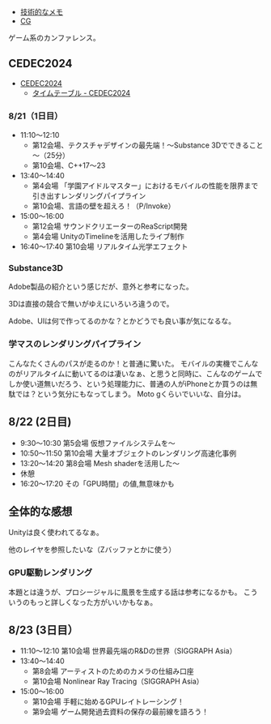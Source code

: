 - [技術的なメモ](%E6%8A%80%E8%A1%93%E7%9A%84%E3%81%AA%E3%83%A1%E3%83%A2)
- [CG](CG)

ゲーム系のカンファレンス。

## CEDEC2024

- [CEDEC2024](https://cedec.cesa.or.jp/2024/)
  - [タイムテーブル - CEDEC2024](https://cedec.cesa.or.jp/2024/timetable/)

### 8/21（1日目）

- 11:10〜12:10
  - 第12会場、テクスチャデザインの最先端！～Substance 3Dでできること～（25分）
  - 第10会場、C++17〜23
- 13:40〜14:40
  - 第4会場 「学園アイドルマスター」におけるモバイルの性能を限界まで引き出すレンダリングパイプライン
  - 第10会場、言語の壁を超えろ！（P/Invoke）
- 15:00〜16:00
  - 第12会場 サウンドクリエーターのReaScript開発 
  - 第4会場 UnityのTimelineを活用したライブ制作
- 16:40〜17:40 第10会場 リアルタイム光学エフェクト


### Substance3D

Adobe製品の紹介という感じだが、意外と参考になった。

3Dは直接の競合で無いがゆえにいろいろ違うので。

Adobe、UIは何で作ってるのかな？とかどうでも良い事が気になるな。

### 学マスのレンダリングパイプライン

こんなたくさんのパスが走るのか！と普通に驚いた。
モバイルの実機でこんなのがリアルタイムに動いてるのは凄いなぁ、と思うと同時に、こんなのゲームでしか使い道無いだろう、という処理能力に、普通の人がiPhoneとか買うのは無駄では？という気分にもなってしまう。
Moto gくらいでいいな、自分は。

## 8/22 (2日目)

- 9:30〜10:30 第5会場 仮想ファイルシステムを〜
- 10:50〜11:50 第10会場 大量オブジェクトのレンダリング高速化事例
- 13:20〜14:20 第8会場 Mesh shaderを活用した〜
- 休憩
- 16:20〜17:20 その「GPU時間」の値,無意味かも

## 全体的な感想

Unityは良く使われてるなぁ。

他のレイヤを参照したいな（Zバッファとかに使う）

### GPU駆動レンダリング

本題とは違うが、プロシージャルに風景を生成する話は参考になるかも。
こういうのもっと詳しくなった方がいいかもなぁ。

## 8/23 (3日目）

- 11:10〜12:10 第10会場 世界最先端のR&Dの世界（SIGGRAPH Asia）
- 13:40〜14:40
   - 第8会場 アーティストのためのカメラの仕組み口座
   - 第10会場 Nonlinear Ray Tracing（SIGGRAPH Asia）
- 15:00〜16:00
   - 第10会場 手軽に始めるGPUレイトレーシング！
   - 第9会場 ゲーム開発過去資料の保存の最前線を語ろう！